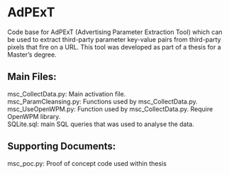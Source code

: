 # AdPExT
Code base for AdPExT (Advertising Parameter Extraction Tool) which can be used to extract third-party parameter key-value pairs from third-party pixels that fire on a URL.
This tool was developed as part of a thesis for a Master’s degree. 

Main Files:
-----------
msc_CollectData.py: Main activation file.  
msc_ParamCleansing.py: Functions used by msc_CollectData.py.  
msc_UseOpenWPM.py: Function used by msc_CollectData.py. Require OpenWPM library.  
SQLite.sql: main SQL queries that was used to analyse the data.  

Supporting Documents:
---------------------
msc_poc.py: Proof of concept code used within thesis
